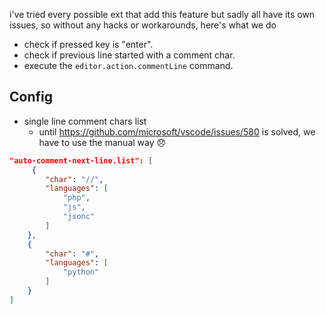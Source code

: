 i've tried every possible ext that add this feature but sadly all have its own issues, so without any hacks or workarounds, here's what we do

- check if pressed key is "enter".
- check if previous line started with a comment char.
- execute the `editor.action.commentLine` command.

## Config

- single line comment chars list
    - until https://github.com/microsoft/vscode/issues/580 is solved, we have to use the manual way :disappointed:

```json
"auto-comment-next-line.list": [
     {
        "char": "//",
        "languages": [
            "php",
            "js",
            "jsonc"
        ]
    },
    {
        "char": "#",
        "languages": [
            "python"
        ]
    }
]
```
